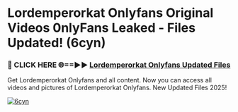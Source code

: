 # Lordemperorkat Onlyfans Original Videos 0nlyFans Leaked - Files Updated! (6cyn)

<h3>🔴 CLICK HERE 🌐==►► <a href="https://tinyurl.com/ehrbuxhb" rel="nofollow">Lordemperorkat Onlyfans Updated Files</a></h3>

Get Lordemperorkat Onlyfans and all content. Now you can access all videos and pictures of Lordemperorkat Onlyfans. New Updated Files 2025!

[![6cyn](https://i.imgur.com/lVYEuWS.gif)](https://tinyurl.com/ehrbuxhb)
